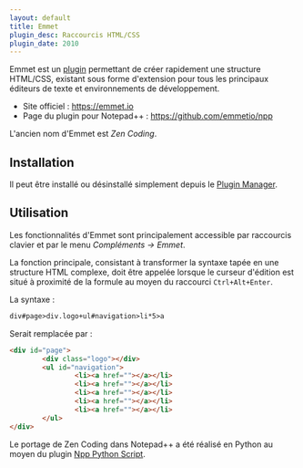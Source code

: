 ```yaml
---
layout: default
title: Emmet
plugin_desc: Raccourcis HTML/CSS
plugin_date: 2010
---
```

Emmet est un [plugin](../plugins.md) permettant de créer rapidement une structure HTML/CSS, existant sous forme d'extension pour tous les principaux éditeurs de texte et environnements de développement.

- Site officiel : <https://emmet.io>
- Page du plugin pour Notepad++ : <https://github.com/emmetio/npp>

L'ancien nom d'Emmet est *Zen Coding*.

## Installation

Il peut être installé ou désinstallé simplement depuis le [Plugin Manager](plugin-manager.md).

## Utilisation

Les fonctionnalités d'Emmet sont principalement accessible par raccourcis clavier et par le menu *Compléments -> Emmet*.

La fonction principale, consistant à transformer la syntaxe tapée en une structure HTML complexe, doit être appelée lorsque le curseur d'édition est situé à proximité de la formule au moyen du raccourci `Ctrl+Alt+Enter`.

La syntaxe :

```html
div#page>div.logo+ul#navigation>li*5>a
```

Serait remplacée par :

```html
<div id="page">
        <div class="logo"></div>
        <ul id="navigation">
                <li><a href=""></a></li>
                <li><a href=""></a></li>
                <li><a href=""></a></li>
                <li><a href=""></a></li>
                <li><a href=""></a></li>
        </ul>
</div>
```

Le portage de Zen Coding dans Notepad++ a été réalisé en Python au moyen du plugin [Npp Python Script](http://sourceforge.net/projects/npppythonscript).
